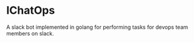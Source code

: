 # IChatOps

A slack bot implemented in golang for performing tasks for devops team members on slack.
